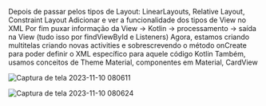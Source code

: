 Depois de passar pelos tipos de Layout: LinearLayouts, Relative Layout, Constraint Layout
Adicionar e ver a funcionalidade dos tipos de View no XML
Por fim puxar informação da View -> Kotlin -> processamento -> saída na View (tudo isso por findViewById e Listeners)
Agora, estamos criando multitelas criando novas activities e sobrescrevendo o método onCreate para poder definir o XML específico para aquele código Kotlin
Também, usamos conceitos de Theme Material, componentes em Material, CardView

![Captura de tela 2023-11-10 080611](https://github.com/rafaseron/interfacestudy/assets/63885470/9d17e76b-3f5a-4cba-b25e-c7dd2698ecee)

![Captura de tela 2023-11-10 080624](https://github.com/rafaseron/interfacestudy/assets/63885470/ddf79699-e437-448b-8a71-1b1fb2e3b02e)

